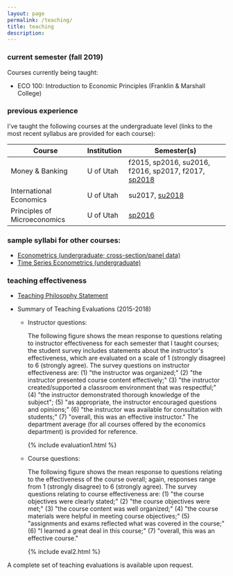 ```yaml
---
layout: page
permalink: /teaching/
title: teaching
description: 
---
```


### current semester (fall 2019)

Courses currently being taught:

* ECO 100: Introduction to Economic Principles (Franklin & Marshall College)

### previous experience
I've taught the following courses at the undergraduate level (links to the most recent syllabus are provided for each course):

 Course                 | Institution       | Semester(s)                                         
-------------------------------|------------|----------------------------------------
 Money & Banking          | U of Utah   | f2015, sp2016, su2016, f2016, sp2017, f2017, [sp2018](https://drive.google.com/open?id=1-KsqTI43-Aj7o74THp9516iQazxGA0Fp)
 International Economics    | U of Utah    | su2017, [su2018](https://drive.google.com/open?id=19bNOvuJUcOuJfaMDThSlAZXRHv24Qy5o)
 Principles of Microeconomics  | U of Utah  | [sp2016](https://drive.google.com/open?id=1djcMuDbCogYAHh9QyxppcZCMu40k0WLL)

### sample syllabi for other courses:
* [Econometrics (undergraduate; cross-section/panel data)](https://drive.google.com/file/d/183l0T59HO4IEGAhSFBIUc2tuBFcQJbZZ)
* [Time Series Econometrics (undergraduate)](https://drive.google.com/file/d/1rYWNXDUeV1hKKUpbC3igvy5kO6xh7z-z)

### teaching effectiveness

* [Teaching Philosophy Statement](https://drive.google.com/file/d/1ZMLLImsuHl01s2bXDnG7vcSjojKFaM1N)
* Summary of Teaching Evaluations (2015-2018)

  * Instructor questions:
 
     The following figure shows the mean response to questions relating to instructor effectiveness for each semester that I taught courses; the student survey includes statements about the instructor's effectiveness, which are evaluated on a scale of 1 (strongly disagree) to 6 (strongly agree). The survey questions on instructor effectiveness are: (1) "the instructor was organized;" (2) "the instructor presented course content effectively;" (3) "the instructor created/supported a classroom environment that was respectful;" (4) "the instructor demonstrated thorough knowledge of the subject"; (5) "as appropriate, the instructor encouraged questions and opinions;" (6) "the instructor was available for consultation with students;" (7) "overall, this was an effective instructor." The department average (for all courses offered by the economics department) is provided for reference.
     
     {% include evaluation1.html %}

  * Course questions:

     The following figure shows the mean response to questions relating to the effectiveness of the course overall; again, responses range from 1 (strongly disagree) to 6 (strongly agree). The survey questions relating to course effectiveness are: (1) "the course objectives were clearly stated;" (2) "the course objectives were met;" (3) "the course content was well organized;" (4) "the course materials were helpful in meeting course objectives;" (5) "assignments and exams reflected what was covered in the course;" (6) "I learned a great deal in this course;" (7) "overall, this was an effective course."
    
     {% include eval2.html %}
 
A complete set of teaching evaluations is available upon request.
